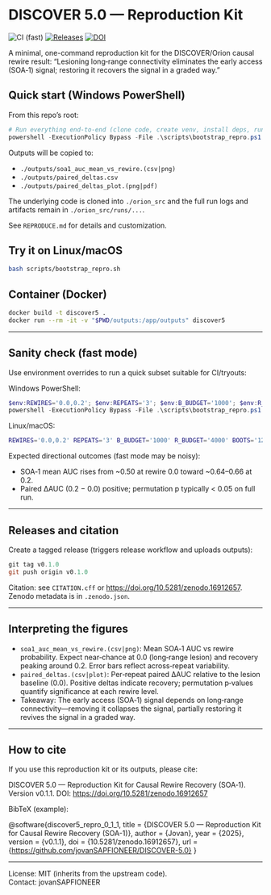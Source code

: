 # DISCOVER 5.0 — Reproduction Kit

![CI (fast)](https://github.com/jovanSAPFIONEER/DISCOVER-5.0/actions/workflows/repro.yml/badge.svg) [![Releases](https://img.shields.io/github/v/release/jovanSAPFIONEER/DISCOVER-5.0)](https://github.com/jovanSAPFIONEER/DISCOVER-5.0/releases) [![DOI](https://zenodo.org/badge/DOI/10.5281/zenodo.16912657.svg)](https://doi.org/10.5281/zenodo.16912657)

A minimal, one-command reproduction kit for the DISCOVER/Orion causal rewire result:
“Lesioning long‑range connectivity eliminates the early access (SOA‑1) signal; restoring it recovers the signal in a graded way.”

## Quick start (Windows PowerShell)

From this repo’s root:

```powershell
# Run everything end-to-end (clone code, create venv, install deps, run pipeline)
powershell -ExecutionPolicy Bypass -File .\scripts\bootstrap_repro.ps1
```

Outputs will be copied to:
- `./outputs/soa1_auc_mean_vs_rewire.(csv|png)`
- `./outputs/paired_deltas.csv`
- `./outputs/paired_deltas_plot.(png|pdf)`

The underlying code is cloned into `./orion_src` and the full run logs and artifacts remain in `./orion_src/runs/...`.

See `REPRODUCE.md` for details and customization.

## Try it on Linux/macOS

```bash
bash scripts/bootstrap_repro.sh
```

## Container (Docker)

```bash
docker build -t discover5 .
docker run --rm -it -v "$PWD/outputs:/app/outputs" discover5
```

---

## Sanity check (fast mode)
Use environment overrides to run a quick subset suitable for CI/tryouts:

Windows PowerShell:
```powershell
$env:REWIRES='0.0,0.2'; $env:REPEATS='3'; $env:B_BUDGET='1000'; $env:R_BUDGET='4000'; $env:BOOTS='120'
powershell -ExecutionPolicy Bypass -File .\scripts\bootstrap_repro.ps1
```

Linux/macOS:
```bash
REWIRES='0.0,0.2' REPEATS='3' B_BUDGET='1000' R_BUDGET='4000' BOOTS='120' bash scripts/bootstrap_repro.sh
```

Expected directional outcomes (fast mode may be noisy):
- SOA‑1 mean AUC rises from ~0.50 at rewire 0.0 toward ~0.64–0.66 at 0.2.
- Paired ΔAUC (0.2 − 0.0) positive; permutation p typically < 0.05 on full run.

---

## Releases and citation

Create a tagged release (triggers release workflow and uploads outputs):
```powershell
git tag v0.1.0
git push origin v0.1.0
```

Citation: see `CITATION.cff` or https://doi.org/10.5281/zenodo.16912657. Zenodo metadata is in `.zenodo.json`.

---

## Interpreting the figures

- `soa1_auc_mean_vs_rewire.(csv|png)`: Mean SOA‑1 AUC vs rewire probability. Expect near‑chance at 0.0 (long‑range lesion) and recovery peaking around 0.2. Error bars reflect across‑repeat variability.
- `paired_deltas.(csv|plot)`: Per‑repeat paired ΔAUC relative to the lesion baseline (0.0). Positive deltas indicate recovery; permutation p‑values quantify significance at each rewire level.
- Takeaway: The early access (SOA‑1) signal depends on long‑range connectivity—removing it collapses the signal, partially restoring it revives the signal in a graded way.

---

## How to cite

If you use this reproduction kit or its outputs, please cite:

DISCOVER 5.0 — Reproduction Kit for Causal Rewire Recovery (SOA‑1). Version v0.1.1. DOI: https://doi.org/10.5281/zenodo.16912657

BibTeX (example):

@software{discover5_repro_0_1_1,
	title        = {DISCOVER 5.0 — Reproduction Kit for Causal Rewire Recovery (SOA-1)},
	author       = {Jovan},
	year         = {2025},
	version      = {v0.1.1},
	doi          = {10.5281/zenodo.16912657},
	url          = {https://github.com/jovanSAPFIONEER/DISCOVER-5.0}
}

---

License: MIT (inherits from the upstream code).  
Contact: jovanSAPFIONEER
